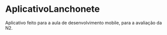 # AplicativoLanchonete
Aplicativo feito para a aula de desenvolvimento mobile, para a avaliação da N2.
